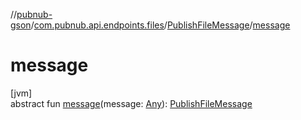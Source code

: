 //[pubnub-gson](../../../index.md)/[com.pubnub.api.endpoints.files](../index.md)/[PublishFileMessage](index.md)/[message](message.md)

# message

[jvm]\
abstract fun [message](message.md)(message: [Any](https://kotlinlang.org/api/latest/jvm/stdlib/kotlin/-any/index.html)): [PublishFileMessage](index.md)
